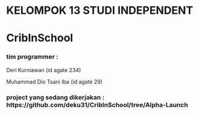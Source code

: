 # KELOMPOK 13 STUDI INDEPENDENT
# CribInSchool
<h3> tim programmer :</h3>
<p> Deri Kurniawan (id agate 234)
<p> Muhammad Dio Tsani Iba (id agate 29)</p>
<h3>project yang sedang dikerjakan : https://github.com/deku31/CribInSchool/tree/Alpha-Launch</h3>


